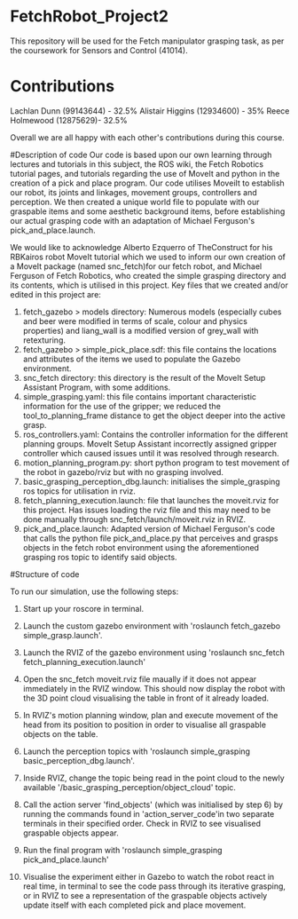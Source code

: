 # FetchRobot_Project2
This repository will be used for the Fetch manipulator grasping task, as per the coursework for Sensors and Control (41014).

# Contributions
Lachlan Dunn (99143644) - 32.5%
Alistair Higgins (12934600) - 35%
Reece Holmewood (12875629)- 32.5%

Overall we are all happy with each other's contributions during this course.

#Description of code
Our code is based upon our own learning through lectures and tutorials in this subject, the ROS wiki, the Fetch Robotics tutorial pages, and tutorials regarding the use of MoveIt and python in the creation of a pick and place program. Our code utilises MoveiIt to establish our robot, its joints and linkages, movement groups, controllers and perception. We then created a unique world file to populate with our graspable items and some aesthetic background items, before establishing our actual grasping code with an adaptation of Michael Ferguson's pick_and_place.launch.

We would like to acknowledge Alberto Ezquerro of TheConstruct for his RBKairos robot MoveIt tutorial which we used to inform our own creation of a MoveIt package (named snc_fetch)for our fetch robot, and Michael Ferguson of Fetch Robotics, who created the simple grasping directory and its contents, which is utilised in this project. Key files that we created and/or edited in this project are:

1. fetch_gazebo > models directory: Numerous models (especially cubes and beer were modified in terms of scale, colour and physics properties) and liang_wall is a modified version of grey_wall with retexturing.
2. fetch_gazebo > simple_pick_place.sdf: this file contains the locations and attributes of the items we used to populate the Gazebo environment.
3. snc_fetch directory: this directory is the result of the MoveIt Setup Assistant Program, with some additions.
4. simple_grasping.yaml: this file contains important characteristic information for the use of the gripper; we reduced the tool_to_planning_frame distance to get the object deeper into the active grasp.
5. ros_controllers.yaml: Contains the controller information for the different planning groups. MoveIt Setup Assistant incorrectly assigned gripper controller which caused issues until it was resolved through research.
6. motion_planning_program.py: short python program to test movement of the robot in gazebo/rviz but with no grasping involved.
7. basic_grasping_perception_dbg.launch: initialises the simple_grasping ros topics for utilisation in rviz.
8. fetch_planning_execution.launch: file that launches the moveit.rviz for this project. Has issues loading the rviz file and this may need to be done manually through snc_fetch/launch/moveit.rviz in RVIZ.
9. pick_and_place.launch: Adapted version of Michael Ferguson's code that calls the python file pick_and_place.py that perceives and grasps objects in the fetch robot environment using the aforementioned grasping ros topic to identify said objects.


#Structure of code

To run our simulation, use the following steps:

1. Start up your roscore in terminal.

2. Launch the custom gazebo environment with 'roslaunch fetch_gazebo simple_grasp.launch'.

3. Launch the RVIZ of the gazebo environment using 'roslaunch snc_fetch fetch_planning_execution.launch'

4. Open the snc_fetch moveit.rviz file maually if it does not appear immediately
in the RVIZ window. This should now display the robot with the 3D point cloud visualising the table in front of it already loaded.

5. In RVIZ's motion planning window, plan and execute movement of the head from its <current> position to <down> position in order to visualise all graspable objects on the table.

6. Launch the perception topics with 'roslaunch simple_grasping basic_perception_dbg.launch'.

7. Inside RVIZ, change the topic being read in the point cloud to the newly available '/basic_grasping_perception/object_cloud' topic.

8. Call the action server 'find_objects' (which was initialised by step 6) by running the commands found in 'action_server_code'in two separate terminals in their specified order. Check in RVIZ to see visualised graspable objects appear.

9. Run the final program with 'roslaunch simple_grasping pick_and_place.launch'

10. Visualise the experiment either in Gazebo to watch the robot react in real time, in terminal to see the code pass through its iterative grasping, or in RVIZ to see a representation of the graspable objects actively update itself with each completed pick and place movement.

